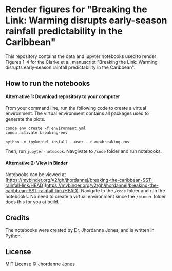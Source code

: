 # Render figures for "Breaking the Link: Warming disrupts early-season rainfall predictability in the Caribbean"
This repository contains the data and jupyter notebooks used to render Figures 1-4 for the Clarke et al. manuscript "Breaking the Link: Warming disrupts early-season rainfall predictability in the Caribbean". 

## How to run the notebooks
#### Alternative 1: Download repository to your computer
From your command line, run the following code to create a virtual environment. The virtual environment contains all packages used to generate the plots. 
```
conda env create -f environment.yml
conda activate breaking-env

python -m ipykernel install --user --name=breaking-env
```
Then, run `jupyter-notebook`. Navgivate to `/code` folder and run notebooks. 

#### Alternative 2: View in Binder
Notebooks can be viewed at [https://mybinder.org/v2/gh/jhordannej/breaking-the-caribbean-SST-rainfall-link/HEAD](https://mybinder.org/v2/gh/jhordannej/breaking-the-caribbean-SST-rainfall-link/HEAD). Navigate to the `/code` folder and run the notebooks. No need to create a virtual environment since the `/binder` folder does this for you at build.
  
## Credits
The notebooks were created by Dr. Jhordanne Jones, and is written in Python. 

## License
MIT License :copyright: Jhordanne Jones
